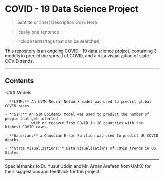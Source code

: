 # COVID - 19 Data Science Project

> Subtitle or Short Description Goes Here

> ideally one sentence

> include terms/tags that can be searched

This repository is an ongoing COVID - 19 data science project, containing 3 models to predict 
the spread of COVID, and a data visualization of state COVID trends.

---

## Contents

-### Models

    - **LSTM:** An LSTM Neural Network model was used to predict global COVID cases.
    
    - **SIR:** An SIR Epidemic Model was used to predict the number of people that get infected 
                with or recover from COVID in 10 countries with the highest COVID cases.
                
    - **Gaussian:** A Gaussian Error Function was used to predict US COVID deaths.

    - **State Visualizations:** Data Visualizations of COVID trends in US States
---

Special thanks to Dr. Yusuf Uddin and Mr. Arnan Arefeen from UMKC for their suggestions and feedback 
for this project.